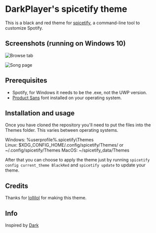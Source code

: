 # DarkPlayer's spicetify theme

This is a black and red theme for [spicetify](https://github.com/khanhas/spicetify-cli), a command-line tool to customize Spotify.

## Screenshots (running on Windows 10)

![Browse tab](https://imgur.com/GaGnWAh)

![Song page](https://imgur.com/YlsKByH)

## Prerequisites

- Spotify, for Windows it needs to be the .exe, not the UWP version.
- [Product Sans](https://befonts.com/product-sans-font.html) font installed on your operating system.

## Installation and usage

Once you have cloned the repository you'll need to put the files into the Themes folder. This varies between operating systems.

Windows: %userprofile%\.spicetify\Themes\
Linux: $XDG_CONFIG_HOME/.config/spicetify/Themes/ or ~/.config/spicetify/Themes
MacOS: ~/spicetify_data/Themes

After that you can choose to apply the theme just by running `spicetify config current_theme BlackRed` and `spicetify update` to update your theme.

## Credits

Thanks for [lollilol](https://github.com/lollilol) for making this theme.

## Info

Inspired by [Dark](https://github.com/morpheusthewhite/spicetify-themes/tree/master/Dark)
